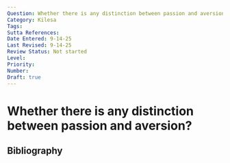 ```yaml
---
Question: Whether there is any distinction between passion and aversion?
Category: Kilesa
Tags: 
Sutta References: 
Date Entered: 9-14-25
Last Revised: 9-14-25
Review Status: Not started
Level: 
Priority: 
Number: 
Draft: true
---
```


# Whether there is any distinction between passion and aversion?

## Bibliography

<!-- 

Notes:



-->